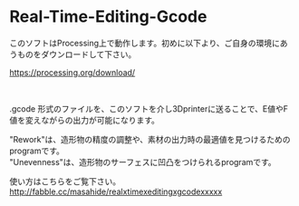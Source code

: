 # Real-Time-Editing-Gcode
このソフトはProcessing上で動作します。初めに以下より、ご自身の環境にあうものをダウンロードして下さい。

https://processing.org/download/

<br>

.gcode 形式のファイルを、このソフトを介し3Dprinterに送ることで、E値やF値を変えながらの出力が可能になります。

"Rework"は、造形物の精度の調整や、素材の出力時の最適値を見つけるためのprogramです。<br>
"Unevenness"は、造形物のサーフェスに凹凸をつけられるprogramです。

使い方はこちらをご覧下さい。http://fabble.cc/masahide/realxtimexeditingxgcodexxxxx

